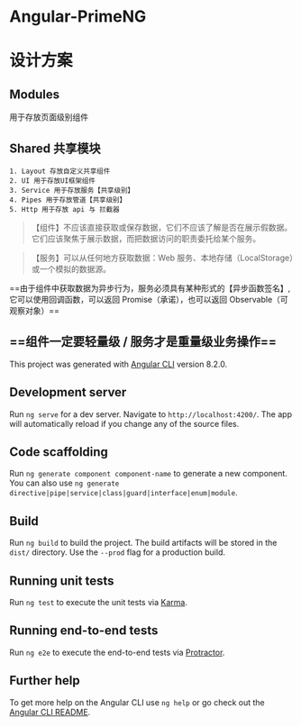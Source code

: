 # Angular-PrimeNG

# 设计方案

## Modules 
用于存放页面级别组件

## Shared 共享模块
```
1. Layout 存放自定义共享组件
2. UI 用于存放UI框架组件
3. Service 用于存放服务【共享级别】
4. Pipes 用于存放管道【共享级别】
5. Http 用于存放 api 与 拦截器 
```

>【组件】不应该直接获取或保存数据，它们不应该了解是否在展示假数据。 它们应该聚焦于展示数据，而把数据访问的职责委托给某个服务。

>【服务】可以从任何地方获取数据：Web 服务、本地存储（LocalStorage）或一个模拟的数据源。

==由于组件中获取数据为异步行为，服务必须具有某种形式的【异步函数签名】,它可以使用回调函数，可以返回 Promise（承诺），也可以返回 Observable（可观察对象）==

## ==组件一定要轻量级 / 服务才是重量级业务操作==


This project was generated with [Angular CLI](https://github.com/angular/angular-cli) version 8.2.0.

## Development server

Run `ng serve` for a dev server. Navigate to `http://localhost:4200/`. The app will automatically reload if you change any of the source files.

## Code scaffolding

Run `ng generate component component-name` to generate a new component. You can also use `ng generate directive|pipe|service|class|guard|interface|enum|module`.

## Build

Run `ng build` to build the project. The build artifacts will be stored in the `dist/` directory. Use the `--prod` flag for a production build.

## Running unit tests

Run `ng test` to execute the unit tests via [Karma](https://karma-runner.github.io).

## Running end-to-end tests

Run `ng e2e` to execute the end-to-end tests via [Protractor](http://www.protractortest.org/).

## Further help

To get more help on the Angular CLI use `ng help` or go check out the [Angular CLI README](https://github.com/angular/angular-cli/blob/master/README.md).
